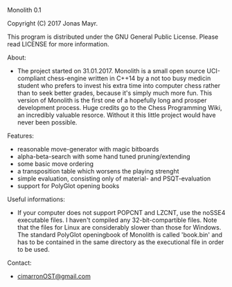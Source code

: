 Monolith 0.1

Copyright (C) 2017 Jonas Mayr.

This program is distributed under the GNU General Public License. Please read LICENSE for more information.


About:
- The project started on 31.01.2017.
Monolith is a small open source UCI-compliant chess-engine written in C++14 by a not too busy medicin student who prefers to invest his extra time into computer chess rather than to seek better grades, because it's simply much more fun.
This version of Monolith is the first one of a hopefully long and prosper development process. Huge credits go to the Chess Programming Wiki, an incredibly valuable resorce. Without it this little project would have never been possible.


Features:
- reasonable move-generator with magic bitboards
- alpha-beta-search with some hand tuned pruning/extending
- some basic move ordering
- a transposition table which worsens the playing strenght
- simple evaluation, consisting only of material- and PSQT-evaluation
- support for PolyGlot opening books


Useful informations:
- If your computer does not support POPCNT and LZCNT, use the noSSE4 executable files.
I haven't compiled any 32-bit-compartible files.
Note that the files for Linux are considerably slower than those for Windows.
The standard PolyGlot openingbook of Monolith is called 'book.bin' and has to be contained in the same directory as the executional file in order to be used.


Contact:
- cimarronOST@gmail.com
